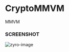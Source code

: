 # CryptoMMVM
MMVM

### SCREENSHOT

![zyro-image](https://user-images.githubusercontent.com/91742636/147932817-07ac9d17-a16a-4ed3-aac0-375c5b7664c7.png)


